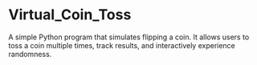 # Virtual_Coin_Toss
A simple Python program that simulates flipping a coin. It allows users to toss a coin multiple times, track results, and interactively experience randomness.
